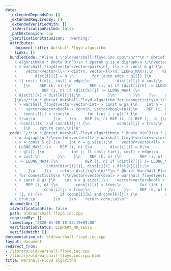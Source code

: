 ```yaml
---
data:
  _extendedDependsOn: []
  _extendedRequiredBy: []
  _extendedVerifiedWith: []
  _isVerificationFailed: false
  _pathExtension: cpp
  _verificationStatusIcon: ':warning:'
  attributes:
    document_title: Warshall-Floyd algorithm
    links: []
  bundledCode: "#line 1 \"old/warshall-floyd.inc.cpp\"\n/**\n * @brief Warshall-Floyd\
    \ algorithm\n * @note O(n^3)\n * @param g is a digraph\n */\nvector<vector<ll>\
    \ > warshall_floyd(vector<vector<pair<int, ll> > > const & g) {\n    int n = g.size();\n\
    \    vector<vector<ll> > dist(n, vector<ll>(n, LLONG_MAX));\n    REP (i, n) {\n\
    \        dist[i][i] = 0;\n        for (auto edge : g[i]) {\n            int j;\
    \ ll cost; tie(j, cost) = edge;\n            dist[i][j] = cost;\n        }\n \
    \   }\n    REP (k, n) {\n        REP (i, n) if (dist[i][k] != LLONG_MAX) {\n \
    \           REP (j, n) if (dist[k][j] != LLONG_MAX) {\n                chmin(dist[i][j],\
    \ dist[i][k] + dist[k][j]);\n            }\n        }\n    }\n    return dist;\n\
    }\n\n/**\n * @brief Warshall-Floyd algorithm for connectivity\n */\nvector<vector<bool>\
    \ > warshall_floyd(vector<vector<int> > const & g) {\n    int n = g.size();\n\
    \    vector<vector<bool> > conn(n, vector<bool>(n));\n    REP (i, n) {\n     \
    \   conn[i][i] = true;\n        for (int j : g[i]) {\n            conn[i][j] =\
    \ true;\n        }\n    }\n    REP (k, n) REP (i, n) REP (j, n) {\n        if\
    \ (conn[i][k] and conn[k][j]) {\n            conn[i][j] = true;\n        }\n \
    \   }\n    return conn;\n}\n"
  code: "/**\n * @brief Warshall-Floyd algorithm\n * @note O(n^3)\n * @param g is\
    \ a digraph\n */\nvector<vector<ll> > warshall_floyd(vector<vector<pair<int, ll>\
    \ > > const & g) {\n    int n = g.size();\n    vector<vector<ll> > dist(n, vector<ll>(n,\
    \ LLONG_MAX));\n    REP (i, n) {\n        dist[i][i] = 0;\n        for (auto edge\
    \ : g[i]) {\n            int j; ll cost; tie(j, cost) = edge;\n            dist[i][j]\
    \ = cost;\n        }\n    }\n    REP (k, n) {\n        REP (i, n) if (dist[i][k]\
    \ != LLONG_MAX) {\n            REP (j, n) if (dist[k][j] != LLONG_MAX) {\n   \
    \             chmin(dist[i][j], dist[i][k] + dist[k][j]);\n            }\n   \
    \     }\n    }\n    return dist;\n}\n\n/**\n * @brief Warshall-Floyd algorithm\
    \ for connectivity\n */\nvector<vector<bool> > warshall_floyd(vector<vector<int>\
    \ > const & g) {\n    int n = g.size();\n    vector<vector<bool> > conn(n, vector<bool>(n));\n\
    \    REP (i, n) {\n        conn[i][i] = true;\n        for (int j : g[i]) {\n\
    \            conn[i][j] = true;\n        }\n    }\n    REP (k, n) REP (i, n) REP\
    \ (j, n) {\n        if (conn[i][k] and conn[k][j]) {\n            conn[i][j] =\
    \ true;\n        }\n    }\n    return conn;\n}\n"
  dependsOn: []
  isVerificationFile: false
  path: old/warshall-floyd.inc.cpp
  requiredBy: []
  timestamp: '2020-01-08 18:35:19+09:00'
  verificationStatus: LIBRARY_NO_TESTS
  verifiedWith: []
documentation_of: old/warshall-floyd.inc.cpp
layout: document
redirect_from:
- /library/old/warshall-floyd.inc.cpp
- /library/old/warshall-floyd.inc.cpp.html
title: Warshall-Floyd algorithm
---
```

